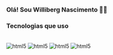 ### Olá! Sou Williberg Nascimento 🖐🏽


### Tecnologias que uso 

<div style="display: inline_block"><br/>
    <img align="Center" alt="html5" src="https://img.shields.io/badge/HTML5-E34F26?style=for-the-badge&logo=html5&logoColor=white">
    <img align="Center" alt="html5" src="https://img.shields.io/badge/CSS3-1572B6?style=for-the-badge&logo=css3&logoColor=white">
    <img align="Center" alt="html5" src="https://img.shields.io/badge/Bootstrap-563D7C?style=for-the-badge&logo=bootstrap&logoColor=white">
    <img align="Center" alt="html5" ![Java](https://img.shields.io/badge/Java-000?style=for-the-badge&logo=java)


</div>
